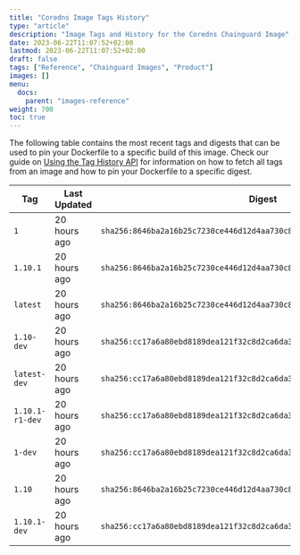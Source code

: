 ```yaml
---
title: "Coredns Image Tags History"
type: "article"
description: "Image Tags and History for the Coredns Chainguard Image"
date: 2023-06-22T11:07:52+02:00
lastmod: 2023-06-22T11:07:52+02:00
draft: false
tags: ["Reference", "Chainguard Images", "Product"]
images: []
menu:
  docs:
    parent: "images-reference"
weight: 700
toc: true
---
```


The following table contains the most recent tags and digests that can be used to pin your Dockerfile to a specific build of this image. Check our guide on [Using the Tag History API](/chainguard/chainguard-images/using-the-tag-history-api/) for information on how to fetch all tags from an image and how to pin your Dockerfile to a specific digest.

| Tag             | Last Updated | Digest                                                                    |
|-----------------|--------------|---------------------------------------------------------------------------|
| `1`             | 20 hours ago | `sha256:8646ba2a16b25c7230ce446d12d4aa730c868d46c8c83e56db0fb13b2c92103c` |
| `1.10.1`        | 20 hours ago | `sha256:8646ba2a16b25c7230ce446d12d4aa730c868d46c8c83e56db0fb13b2c92103c` |
| `latest`        | 20 hours ago | `sha256:8646ba2a16b25c7230ce446d12d4aa730c868d46c8c83e56db0fb13b2c92103c` |
| `1.10-dev`      | 20 hours ago | `sha256:cc17a6a80ebd8189dea121f32c8d2ca6da3667177fb29a4425bca629490bb622` |
| `latest-dev`    | 20 hours ago | `sha256:cc17a6a80ebd8189dea121f32c8d2ca6da3667177fb29a4425bca629490bb622` |
| `1.10.1-r1-dev` | 20 hours ago | `sha256:cc17a6a80ebd8189dea121f32c8d2ca6da3667177fb29a4425bca629490bb622` |
| `1-dev`         | 20 hours ago | `sha256:cc17a6a80ebd8189dea121f32c8d2ca6da3667177fb29a4425bca629490bb622` |
| `1.10`          | 20 hours ago | `sha256:8646ba2a16b25c7230ce446d12d4aa730c868d46c8c83e56db0fb13b2c92103c` |
| `1.10.1-dev`    | 20 hours ago | `sha256:cc17a6a80ebd8189dea121f32c8d2ca6da3667177fb29a4425bca629490bb622` |
